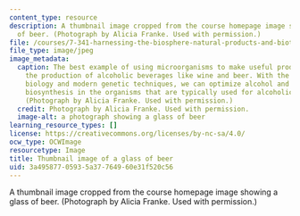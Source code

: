 ```yaml
---
content_type: resource
description: A thumbnail image cropped from the course homepage image showing a glass
  of beer. (Photograph by Alicia Franke. Used with permission.)
file: /courses/7-341-harnessing-the-biosphere-natural-products-and-biotechnology-fall-2012/3a49587705935a37764960e31f520c56_7-341f12-th.jpg
file_type: image/jpeg
image_metadata:
  caption: The best example of using microorganisms to make useful products is in
    the production of alcoholic beverages like wine and beer. With the advent of molecular
    biology and modern genetic techniques, we can optimize alcohol and flavor compound
    biosynthesis in the organisms that are typically used for alcoholic beverage production.
    (Photograph by Alicia Franke. Used with permission.)
  credit: Photograph by Alicia Franke. Used with permission.
  image-alt: a photograph showing a glass of beer
learning_resource_types: []
license: https://creativecommons.org/licenses/by-nc-sa/4.0/
ocw_type: OCWImage
resourcetype: Image
title: Thumbnail image of a glass of beer
uid: 3a495877-0593-5a37-7649-60e31f520c56
---
```

A thumbnail image cropped from the course homepage image showing a glass of beer. (Photograph by Alicia Franke. Used with permission.)
